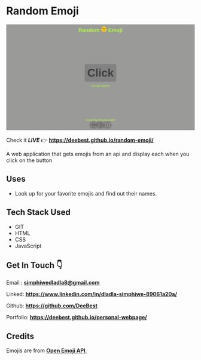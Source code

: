 # Random Emoji

![screenshot1 of the app](./images/Screenshot1.png)

Check it _**LIVE**_ 👉
**<https://deebest.github.io/random-emoji/>**

A web application that gets emojis from an api and display each when you click on the button

## Uses

- Look up for your favorite emojis and find out their names.

## Tech Stack Used

- GIT
- HTML
- CSS
- JavaScript

## Get In Touch 👇

Email : **<simphiwedladla8@gmail.com>**

Linked: **<https://www.linkedin.com/in/dladla-simphiwe-89061a20a/>**

Github: **<https://github.com/DeeBest>**

Portfolio: **<https://deebest.github.io/personal-webpage/>**

## Credits

Emojis are from <a href="https://emoji-api.com/"> **Open Emoji API**.
